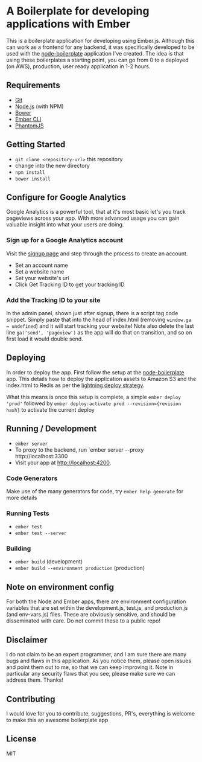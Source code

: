# A Boilerplate for developing applications with Ember

This is a boilerplate application for developing using Ember.js. Although this can work as a frontend for any backend, it was specifically developed to be used with the [node-boilerplate](https://github.com/JakeDluhy/node-boilerplate) application I've created. The idea is that using these boilerplates a starting point, you can go from 0 to a deployed (on AWS), production, user ready application in 1-2 hours.

## Requirements

* [Git](http://git-scm.com/)
* [Node.js](http://nodejs.org/) (with NPM)
* [Bower](http://bower.io/)
* [Ember CLI](http://www.ember-cli.com/)
* [PhantomJS](http://phantomjs.org/)

## Getting Started

* `git clone <repository-url>` this repository
* change into the new directory
* `npm install`
* `bower install`

## Configure for Google Analytics

Google Analytics is a powerful tool, that at it's most basic let's you track pageviews across your app. With more advanced usage you can gain valuable insight into what your users are doing.

### Sign up for a Google Analytics account

Visit the [signup page](https://analytics.google.com/analytics/) and step through the process to create an account.
* Set an account name
* Set a website name
* Set your website's url
* Click Get Tracking ID to get your tracking ID

### Add the Tracking ID to your site

In the admin panel, shown just after signup, there is a script tag code snippet. Simply paste that into the head of index.html (removing `window.ga = undefined`) and it will start tracking your website! Note also delete the last line `ga('send', 'pageview')` as the app will do that on transition, and so on first load it would double send.

## Deploying

In order to deploy the app. First follow the setup at the [node-boilerplate](https://github.com/JakeDluhy/node-boilerplate) app. This details how to deploy the application assets to Amazon S3 and the index.html to Redis as per the [lightning deploy strategy]().

What this means is once this setup is complete, a simple `ember deploy 'prod'` followed by `ember deploy:activate prod --revision={revision hash}` to activate the current deploy

## Running / Development

* `ember server`
* To proxy to the backend, run `ember server --proxy http://localhost:3300
* Visit your app at [http://localhost:4200](http://localhost:4200).

### Code Generators

Make use of the many generators for code, try `ember help generate` for more details

### Running Tests

* `ember test`
* `ember test --server`

### Building

* `ember build` (development)
* `ember build --environment production` (production)

## Note on environment config

For both the Node and Ember apps, there are environment configuration variables that are set within the development.js, test.js, and production.js (and env-vars.js) files. These are obviously sensitive, and should be disseminated with care. Do not commit these to a public repo!

## Disclaimer

I do not claim to be an expert programmer, and I am sure there are many bugs and flaws in this application. As you notice them, please open issues and point them out to me, so that we can keep improving it. Note in particular any security flaws that you see, please make sure we can address them. Thanks!

## Contributing

I would love for you to contribute, suggestions, PR's, everything is welcome to make this an awesome boilerplate app

## License

MIT
